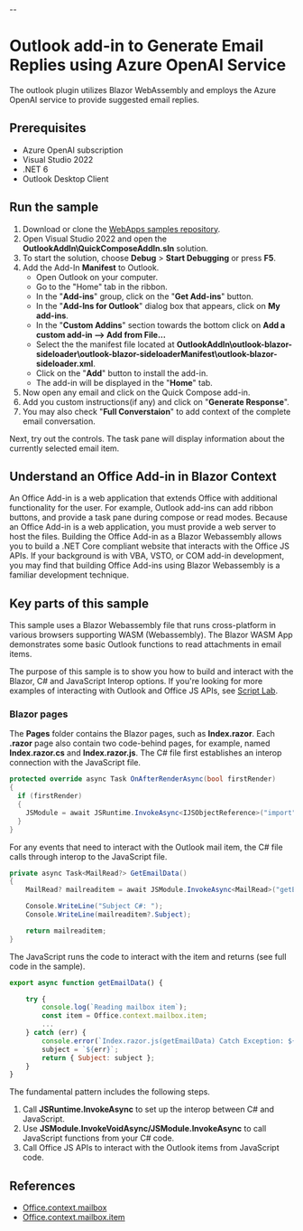--

# Outlook add-in to Generate Email Replies using Azure OpenAI Service

The outlook plugin utilizes Blazor WebAssembly and employs the Azure OpenAI service to provide suggested email replies. 

## Prerequisites

-  Azure OpenAI subscription 
- Visual Studio 2022
- .NET 6
- Outlook Desktop Client

## Run the sample

1. Download or clone the [WebApps samples repository](https://dev.azure.com/WebAppsRepos/Samples).
2. Open Visual Studio 2022 and open the **OutlookAddIn\QuickComposeAddIn.sln** solution.
3. To start the solution, choose **Debug** > **Start Debugging** or press **F5**.
4. Add the  Add-In **Manifest** to Outlook.
	-   Open Outlook on your computer.
	-   Go to the "Home" tab in the ribbon.
	-   In the "**Add-ins**" group, click on the "**Get Add-ins**" button.
	-   In the "**Add-Ins for Outlook**" dialog box that appears, click on **My add-ins**.
	-   In the "**Custom Addins**" section towards the bottom click on **Add a custom add-in --> Add from File...**
	-   Select the the manifest file located at **OutlookAddIn\outlook-blazor-sideloader\outlook-blazor-sideloaderManifest\outlook-blazor-sideloader.xml**.
	-   Click on the "**Add**" button to install the add-in.
	-   The add-in will be displayed in the "**Home**" tab.
5. Now open any email and click on the Quick Compose add-in.
6. Add you custom instructions(if any) and click on "**Generate Response**".
7. You may also check "**Full Converstaion**" to add context of the complete email conversation.

Next, try out the controls. The task pane will display information about the currently selected email item.

## Understand an Office Add-in in Blazor Context

An Office Add-in is a web application that extends Office with additional functionality for the user. For example, Outlook add-ins can add ribbon buttons, and provide a task pane during compose or read modes. Because an Office Add-in is a web application, you must provide a web server to host the files.
Building the Office Add-in as a Blazor Webassembly allows you to build a .NET Core compliant website that interacts with the Office JS APIs. If your background is with VBA, VSTO, or COM add-in development, you may find that building Office Add-ins using Blazor Webassembly is a familiar development technique.

## Key parts of this sample

This sample uses a Blazor Webassembly file that runs cross-platform in various browsers supporting WASM (Webassembly). The Blazor WASM App demonstrates some basic Outlook functions to read attachments in email items.

The purpose of this sample is to show you how to build and interact with the Blazor, C# and JavaScript Interop options. If you're looking for more examples of interacting with Outlook and Office JS APIs, see [Script Lab](https://aka.ms/getscriptlab).

### Blazor pages

The **Pages** folder contains the Blazor pages, such as **Index.razor**. Each **.razor** page also contain two code-behind pages, for example, named **Index.razor.cs** and **Index.razor.js**. The C# file first establishes an interop connection with the JavaScript file.

```csharp
protected override async Task OnAfterRenderAsync(bool firstRender)
{
  if (firstRender)
  {
    JSModule = await JSRuntime.InvokeAsync<IJSObjectReference>("import", "./Pages/Index.razor.js");
  }
}
```

For any events that need to interact with the Outlook mail item, the C# file calls through interop to the JavaScript file.

```csharp
private async Task<MailRead?> GetEmailData()
{
    MailRead? mailreaditem = await JSModule.InvokeAsync<MailRead>("getEmailData");

    Console.WriteLine("Subject C#: ");
    Console.WriteLine(mailreaditem?.Subject);

    return mailreaditem;
}
```

The JavaScript runs the code to interact with the item and returns (see full code in the sample).

```javascript
export async function getEmailData() {

    try {
        console.log(`Reading mailbox item`);
        const item = Office.context.mailbox.item;
        ...
    } catch (err) {
        console.error(`Index.razor.js(getEmailData) Catch Exception: ${err}`);
        subject = `${err}`;
        return { Subject: subject };
    }
}
```

The fundamental pattern includes the following steps.

1. Call **JSRuntime.InvokeAsync** to set up the interop between C# and JavaScript.
1. Use **JSModule.InvokeVoidAsync/JSModule.InvokeAsync** to call JavaScript functions from your C# code.
1. Call Office JS APIs to interact with the Outlook items from JavaScript code.




## References
* [Office.context.mailbox](https://learn.microsoft.com/en-us/javascript/api/requirement-sets/outlook/requirement-set-1.5/office.context.mailbox?view=powerpoint-js-preview)
* [Office.context.mailbox.item](https://learn.microsoft.com/en-us/javascript/api/requirement-sets/outlook/requirement-set-1.5/office.context.mailbox.item?view=powerpoint-js-preview)